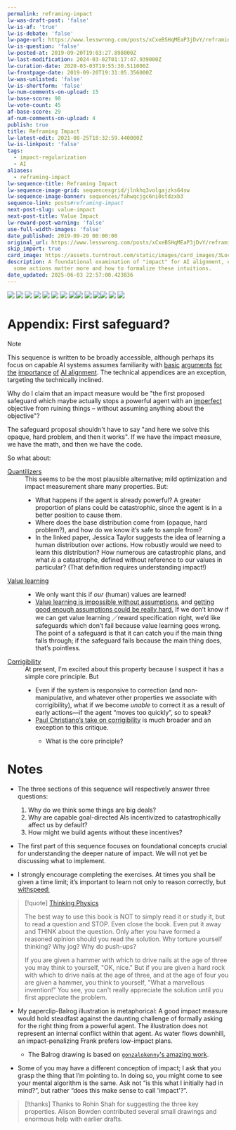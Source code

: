 ```yaml
---
permalink: reframing-impact
lw-was-draft-post: 'false'
lw-is-af: 'true'
lw-is-debate: 'false'
lw-page-url: https://www.lesswrong.com/posts/xCxeBSHqMEaP3jDvY/reframing-impact
lw-is-question: 'false'
lw-posted-at: 2019-09-20T19:03:27.898000Z
lw-last-modification: 2024-03-02T01:17:47.939000Z
lw-curation-date: 2020-03-03T19:55:30.511000Z
lw-frontpage-date: 2019-09-20T19:31:05.356000Z
lw-was-unlisted: 'false'
lw-is-shortform: 'false'
lw-num-comments-on-upload: 15
lw-base-score: 98
lw-vote-count: 45
af-base-score: 29
af-num-comments-on-upload: 4
publish: true
title: Reframing Impact
lw-latest-edit: 2021-08-25T18:32:59.440000Z
lw-is-linkpost: 'false'
tags:
  - impact-regularization
  - AI
aliases:
  - reframing-impact
lw-sequence-title: Reframing Impact
lw-sequence-image-grid: sequencesgrid/jlnkhq3volgajzks64sw
lw-sequence-image-banner: sequences/fahwqcjgc6ni0stdzxb3
sequence-link: posts#reframing-impact
next-post-slug: value-impact
next-post-title: Value Impact
lw-reward-post-warning: 'false'
use-full-width-images: 'false'
date_published: 2019-09-20 00:00:00
original_url: https://www.lesswrong.com/posts/xCxeBSHqMEaP3jDvY/reframing-impact
skip_import: true
card_image: https://assets.turntrout.com/static/images/card_images/3LocEy9.png
description: A foundational examination of "impact" for AI alignment, exploring why
  some actions matter more and how to formalize these intuitions.
date_updated: 2025-06-03 22:57:00.423836
---
```








![](https://assets.turntrout.com/static/images/posts/3LocEy9.avif )
![](https://assets.turntrout.com/static/images/posts/IUOudUK.avif)
![](https://assets.turntrout.com/static/images/posts/GyP8V1D.avif )
![](https://assets.turntrout.com/static/images/posts/fEqZh8g.avif)
![](https://assets.turntrout.com/static/images/posts/wXmF1eX.avif)
![](https://assets.turntrout.com/static/images/posts/Rjz9usG.avif )
![](https://assets.turntrout.com/static/images/posts/1722a733b38bd3e06602ab967807e30117054d26051c5c84.avif)
![](https://assets.turntrout.com/static/images/posts/ZppOEZJ.avif )
​![](https://assets.turntrout.com/static/images/posts/knzoLGJ.avif)
![](https://assets.turntrout.com/static/images/posts/kIT2ULN.avif)
![](https://assets.turntrout.com/static/images/posts/iSqriuT.avif )
​![](https://assets.turntrout.com/static/images/posts/p4OkxJ1.avif)
![](https://assets.turntrout.com/static/images/posts/nFoDRoL.avif)
![](https://assets.turntrout.com/static/images/posts/e6vNG2D.avif)

# Appendix: First safeguard?

> [!note]
> This sequence is written to be broadly accessible, although perhaps its focus on capable AI systems assumes familiarity with [basic](https://www.youtube.com/watch?v=pARXQnX6QS8) [arguments](https://www.amazon.com/Human-Compatible-Artificial-Intelligence-Problem/dp/0525558616) [for](https://www.amazon.com/Superintelligence-Dangers-Strategies-Nick-Bostrom/dp/0198739834/ref=sr_1_3?keywords=Superintelligence&qid=1560704777&s=books&sr=1-3) [the](https://slatestarcodex.com/superintelligence-faq/) [importance](https://80000hours.org/problem-profiles/positively-shaping-artificial-intelligence/) [of](https://www.openphilanthropy.org/blog/potential-risks-advanced-artificial-intelligence-philanthropic-opportunity) [AI alignment](https://www.openphilanthropy.org/blog/some-background-our-views-regarding-advanced-artificial-intelligence). The technical appendices are an exception, targeting the technically inclined.

Why do I claim that an impact measure would be "the first proposed safeguard which maybe actually stops a powerful agent with an [imperfect](https://www.lesswrong.com/posts/iTpLAaPamcKyjmbFC/robust-delegation) objective from ruining things – without assuming anything about the objective"?

The safeguard proposal shouldn't have to say "and here we solve this opaque, hard problem, and then it works". If we have the impact measure, we have the math, and then we have the code.

So what about:

<dl>
<dt><a href="https://www.aaai.org/ocs/index.php/WS/AAAIW16/paper/view/12613" class="external alias" target="_blank">Quantilizers</a></dt>
<dd>This seems to be the most plausible alternative; mild optimization and impact measurement share many properties. But:
<ul>
<li>What happens if the agent is already powerful? A greater proportion of plans could be catastrophic, since the agent is in a better position to cause them.</li>
<li>Where does the base distribution come from (opaque, hard problem?), and how do we know it’s safe to sample from?</li>
<li>In the linked paper, Jessica Taylor suggests the idea of learning a human distribution over actions. How robustly would we need to learn this distribution? How numerous are catastrophic plans, and what <em>is</em> a catastrophe, defined without reference to our values in particular? (That definition requires understanding impact!)</li>
</ul>
</dd>
<dt><a href="https://www.lesswrong.com/s/4dHMdK5TLN6xcqtyc" class="external alias" target="_blank">Value learning</a></dt>
<dd>
<ul>
<li>We only want this if <em>our</em> (human) values are learned!</li>
<li><a href="https://papers.nips.cc/paper/7803-occams-razor-is-insufficient-to-infer-the-preferences-of-irrational-agents.pdf" class="external alias" target="_blank">Value learning is impossible without assumptions,</a> and <a href="https://www.lesswrong.com/s/4dHMdK5TLN6xcqtyc/p/EhNCnCkmu7MwrQ7yz" class="external alias" target="_blank">getting good enough assumptions could be really hard.</a> If we don’t know if we can get value learning ／reward specification right, we’d like safeguards which don’t fail because value learning goes wrong. The point of a safeguard is that it can catch you if the main thing falls through; if the safeguard fails because the main thing does, that’s pointless.</li>
</ul>
</dd>
<dt><a href="https://intelligence.org/files/Corrigibility.pdf" class="external alias" target="_blank">Corrigibility</a></dt>
<dd>At present, I’m excited about this property because I suspect it has a simple core principle. But
<ul>
<li>Even if the system is responsive to correction (and non-manipulative, and whatever other properties we associate with corrigibility), what if we become <em>unable</em> to correct it as a result of early actions—if the agent “moves too quickly”, so to speak?</li>
<li><a href="https://ai-alignment.com/corrigibility-3039e668638" class="external alias" target="_blank">Paul Christiano’s take on corrigibility</a> is much broader and an exception to this critique.</li>
<ul>
<li>What is the core principle?</li>
</ul>
</ul>
</dd>
</dl>

# Notes

- The three sections of this sequence will respectively answer three questions:
  1. Why do we think some things are big deals?
  2. Why are capable goal-directed AIs incentivized to catastrophically affect us by default?
  3. How might we build agents without these incentives?

- The first part of this sequence focuses on foundational concepts crucial for understanding the deeper nature of impact. We will not yet be discussing what to implement.
- I strongly encourage completing the exercises. At times you shall be given a time limit; it’s important to learn not only to reason correctly, but [with](https://www.readthesequences.com/The-Failures-Of-Eld-Science)[speed:](https://www.readthesequences.com/Einsteins-Speed)

> [!quote] [Thinking Physics](https://www.amazon.com/Thinking-Physics-Understandable-Practical-Reality/dp/0935218084)
>
> The best way to use this book is NOT to simply read it or study it, but to read a question and STOP. Even close the book. Even put it away and THINK about the question. Only after you have formed a reasoned opinion should you read the solution. Why torture yourself thinking? Why jog? Why do push-ups?
>
> If you are given a hammer with which to drive nails at the age of three you may think to yourself, "OK, nice." But if you are given a hard rock with which to drive nails at the age of three, and at the age of four you are given a hammer, you think to yourself, "What a marvellous invention!" You see, you can't really appreciate the solution until you first appreciate the problem.

- My paperclip-Balrog illustration is metaphorical: A good impact measure would hold steadfast against the daunting challenge of formally asking for the right thing from a powerful agent. The illustration does not represent an internal conflict within that agent. As water flows downhill, an impact-penalizing Frank prefers low-impact plans.
  - The Balrog drawing is based on [`gonzalokenny`'s amazing work](https://www.deviantart.com/gonzalokenny/art/Gandalf-and-the-Balrog-329465089).

- Some of you may have a different conception of impact; I ask that you grasp the thing that I’m pointing to. In doing so, you might come to see your mental algorithm is the same. Ask not “is this what I initially had in mind?”, but rather “does this make sense to call 'impact'?”.

> [!thanks]
> Thanks to Rohin Shah for suggesting the three key properties. Alison Bowden contributed several small drawings and enormous help with earlier drafts.
